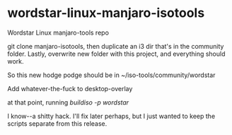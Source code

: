 # wordstar-linux-manjaro-isotools
Wordstar Linux manjaro-tools repo

git clone manjaro-isotools, then duplicate an i3 dir that's in the community folder. 
Lastly, overwrite new folder with this project, and everything should work.

So this new hodge podge should be in ~/iso-tools/community/wordstar

Add whatever-the-fuck to desktop-overlay

at that point, running *buildiso -p wordstar*

I know--a shitty hack.
I'll fix later perhaps, but I just wanted to keep the scripts separate from this release.
